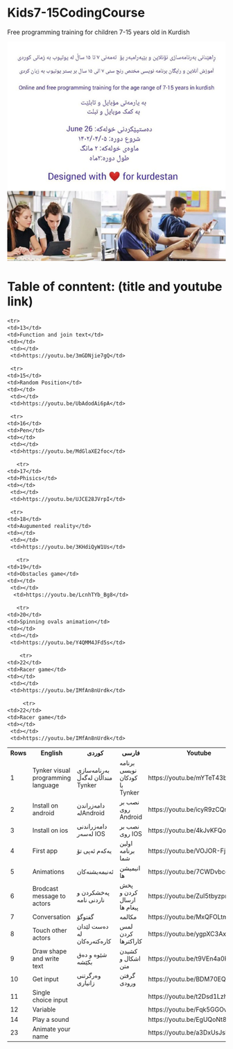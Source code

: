 # Kids7-15CodingCourse
Free programming training for children 7-15 years old in Kurdish </br>

![Screenshot](509110bf-1e38-4955-b8b2-3b1440404ad1.jpg)
# Table of conntent: (title and youtube link)</br>


<table>
  <tr>
    <th>Rows</th>
    <th>English</th>
    <th>کوردی</th>
     <th>فارسی</th>
 <th>Youtube</th>
  </tr>
  <tr>
    <td>1</td>
    <td>Tynker visual programming language </td>
    <td>بەرنامەسازی منداڵان لەگەڵ Tynker </td>
        <td>برنامه نویسی کودکان با Tynker</td>
    <td>https://youtu.be/mYTeT43bNHg</td>
  </tr>
  <tr>
    <td>2</td>
    <td>Install on android</td>
    <td>دامەزراندن لەAndroid </td>
     <td>نصب بر روی Android</td>
     <td>https://youtu.be/icyR9zCQrgo</td>
  </tr>

  <tr>
    <td>3</td>
    <td>Install on ios</td>
    <td>دامەزراندنی لەسەر IOS </td>
     <td>نصب بر روی IOS</td>
     <td>https://youtu.be/4kJvKFQog4g</td>
  </tr>

<tr>
    <td>4</td>
    <td>First app</td>
    <td>یەکەم ئەپی تۆ </td>
     <td>اولین برنامه شما</td>
     <td>https://youtu.be/VOJOR-FjxT4</td>
  </tr>


  <tr>
    <td>5</td>
    <td>Animations</td>
    <td>ئەنیمەیشنەکان</td>
     <td>انیمیشن ها </td>
     <td>https://youtu.be/7CWDvbcoRiU</td>
  </tr>
  
  <tr>
    <td>6</td>
    <td>Brodcast message to actors</td>
    <td>پەخشکردن و ناردنی نامە </td>
     <td>پخش کردن و ارسال پیغام ها </td>
     <td>https://youtu.be/ZuI5tbyzpmM</td>
  </tr>


  <tr>
    <td>7</td>
    <td>Conversation</td>
    <td>گفتوگۆ</td>
     <td>مکالمه</td>
     <td>https://youtu.be/MxQFOLtmCDU</td>
  </tr>

<tr>
    <td>8</td>
    <td>Touch other actors</td>
    <td>دەست لێدان لە کارەکتەرەکان </td>
     <td>لمس کردن کاراکترها </td>
     <td>https://youtu.be/ygpXC3AxJxA</td>
  </tr>

<tr>
    <td>9</td>
    <td>Draw shape and write text</td>
    <td>شێوە و دەق بکێشە </td>
     <td>کشیدن اشکال و متن</td>
     <td>https://youtu.be/t9VEn4a0K4M/td>
  </tr>

 <tr>
    <td>10</td>
    <td>Get input</td>
    <td>وەرگرتنی زانیاری </td>
     <td>گرفتن ورودی </td>
     <td>https://youtu.be/BDM70EQdw-U</td>
  </tr>


  <tr>
    <td>11</td>
    <td>Single choice input</td>
    <td></td>
     <td></td>
     <td>https://youtu.be/t2Dsd1Lzhxk</td>
  </tr>

  <tr>
    <td>12</td>
    <td>Variable</td>
    <td></td>
     <td></td>
     <td>https://youtu.be/Fqk5GGOvUEU</td>
  </tr>
  
    <tr>
    <td>13</td>
    <td>Function and join text</td>
    <td></td>
     <td></td>
     <td>https://youtu.be/3mGDNjie7gQ</td>
  </tr>


   <tr>
    <td>14</td>
    <td>Play a sound</td>
    <td></td>
     <td></td>
     <td>https://youtu.be/EgUQoNt8AtE</td>
  </tr>




     <tr>
    <td>15</td>
    <td>Random Position</td>
    <td></td>
     <td></td>
     <td>https://youtu.be/UbAdodAi6pA</td>
  </tr>


     <tr>
    <td>16</td>
    <td>Pen</td>
    <td></td>
     <td></td>
     <td>https://youtu.be/MdGlaXE2foc</td>
  </tr>

       <tr>
    <td>17</td>
    <td>Phisics</td>
    <td></td>
     <td></td>
     <td>https://youtu.be/UJCE28JVrpI</td>
  </tr>

     <tr>
    <td>18</td>
    <td>Augumented reality</td>
    <td></td>
     <td></td>
     <td>https://youtu.be/3KHdiQyW1Us</td>
  </tr>


       <tr>
    <td>19</td>
    <td>Obstacles game</td>
    <td></td>
     <td></td>
      <td>https://youtu.be/LcnhTYb_Bg8</td>
  </tr>

       <tr>
    <td>20</td>
    <td>Spinning ovals animation</td>
    <td></td>
     <td></td>
     <td>https://youtu.be/Y4QMM4JFd5s</td>
  </tr>
  
        <tr>
    <td>22</td>
    <td>Racer game</td>
    <td></td>
     <td></td>
     <td>https://youtu.be/IMfAn8nUrdk</td>
  </tr>

         <tr>
    <td>22</td>
    <td>Racer game</td>
    <td></td>
     <td></td>
     <td>https://youtu.be/IMfAn8nUrdk</td>
  </tr>

   <tr>
    <td>23</td>
    <td>Animate your name</td>
    <td></td>
     <td></td>
     <td>https://youtu.be/a3DxUsJsbb0</td>
  </tr>
  
</table>









